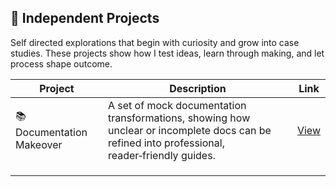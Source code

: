 ##  🎨 Independent Projects

Self directed explorations that begin with curiosity and grow into case studies. These projects show how I test ideas, learn through making, and let process shape outcome.

| Project | Description | Link |
|---------|-------------|------|
| 📚 Documentation Makeover | A set of mock documentation transformations, showing how unclear or incomplete docs can be refined into professional, reader‑friendly guides. | [View](https://github.com/musman-uk/portfolio/tree/main/independent-projects/documentation-makeover) |
|         |             |      |
|         |             |      |
|         |             |      |

